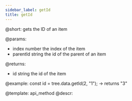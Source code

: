 ```yaml
---
sidebar_label: getId
title: getId
---          
```


@short: gets the ID of an item

@params:
- index 		number		 the index of the item
- parentId      string         the id of the parent of an item

@returns:
- id 		string		the id of the item

@example:
const id = tree.data.getId(2, "1"); -> returns "3"

@template: api_method
@descr: